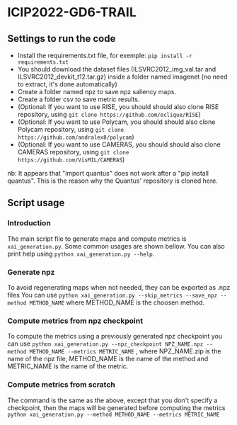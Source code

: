 # ICIP2022-GD6-TRAIL

## Settings to run the code

* Install the requirements.txt file, for exemple: `pip install -r requirements.txt`
* You should download the dataset files (ILSVRC2012_img_val.tar and ILSVRC2012_devkit_t12.tar.gz) inside a folder named imagenet (no need to extract, it's done automatically)
* Create a folder named npz to save npz saliency maps.
* Create a folder csv to save metric results.
* (Optional: If you want to use RISE, you should should also clone RISE repository, using `git clone https://github.com/eclique/RISE`)
* (Optional: If you want to use Polycam, you should should also clone Polycam repository, using `git clone https://github.com/andralex8/polycam`)
* (Optional: If you want to use CAMERAS, you should should also clone CAMERAS repository, using `git clone https://github.com/VisMIL/CAMERAS`)

nb: It appears that "import quantus" does not work after a "pip install quantus". This is the reason why the Quantus' repository is cloned here.


## Script usage

### Introduction
The main script file to generate maps and compute metrics is `xai_generation.py`. Some common usages are shown bellow. You can also print help using `python xai_generation.py --help`.

### Generate npz
To avoid regenerating maps when not needed, they can be exported as .npz files
You can use `python xai_generation.py --skip_metrics --save_npz --method METHOD_NAME` where METHOD_NAME is the choosen method.

### Compute metrics from npz checkpoint
To compute the metrics using a previously generated npz checkpoint you can use
`python xai_generation.py --npz_checkpoint NPZ_NAME.npz --method METHOD_NAME --metrics METRIC_NAME` , where NPZ_NAME.zip is the name of the npz file, METHOD_NAME is the name of the method and METRIC_NAME is the name of the metric.

### Compute metrics from scratch
The command is the same as the above, except that you don't specify a checkpoint, then the maps will be generated before computing the metrics
`python xai_generation.py --method METHOD_NAME --metrics METRIC_NAME`
